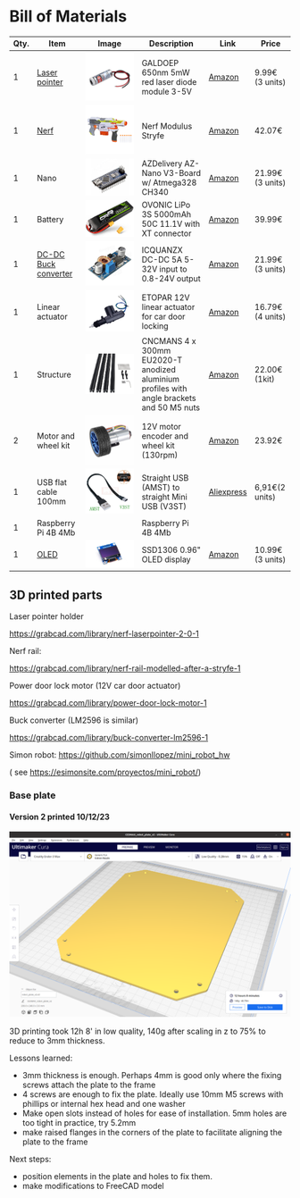 # Bill of Materials

| Qty. | Item                                            | Image                                         | Description                                                  | Link                                                         | Price            |
| ---- | ----------------------------------------------- | --------------------------------------------- | ------------------------------------------------------------ | ------------------------------------------------------------ | ---------------- |
| 1    | [Laser pointer](./BOM/laser_pointer.md)         | ![](./BOM/assets/laser.jpg)                   | GALDOEP 650nm 5mW red laser diode module 3-5V                | [Amazon](https://www.amazon.es/dp/B09J3TB26H)                | 9.99€ (3  units) |
| 1    | [Nerf](./BOM/nerf.md)                           | ![](./BOM/assets/nerf_stryfe.jpg)             | Nerf Modulus Stryfe                                          | [Amazon](https://www.amazon.es/gp/product/B072PYD365)        | 42.07€           |
| 1    | Nano                                            | ![](./BOM/assets/arduino_nano.jpg)            | AZDelivery AZ-Nano V3-Board w/ Atmega328 CH340               | [Amazon]()                                                   | 21.99€ (3 units) |
| 1    | Battery                                         | ![](./BOM/assets/battery.jpg)                 | OVONIC LiPo 3S 5000mAh 50C 11.1V with XT connector           | [Amazon]()                                                   | 39.99€           |
| 1    | [DC-DC Buck converter](./BOM/buck_converter.md) | ![](./BOM/assets/buck_converter.jpg)          | ICQUANZX DC-DC 5A 5-32V input to 0.8-24V output              | [Amazon](https://www.amazon.es/dp/B07VQ89RZG)                | 21.99€ (3 units) |
| 1    | Linear actuator                                 | ![](./BOM/assets/linear_actuator.jpg)         | ETOPAR 12V linear actuator for car door locking              | [Amazon](https://www.amazon.es/gp/product/B08NG6LTY2)        | 16.79€ (4 units) |
| 1    | Structure                                       | ![](./BOM/assets/structure.jpg)               | CNCMANS 4 x 300mm EU2020-T anodized aluminium profiles with angle brackets and 50 M5 nuts | [Amazon](https://www.amazon.es/dp/B0BX648N6P)                | 22.00€ (1kit)    |
| 2    | Motor and wheel kit                             | ![](./BOM/assets/motor_encoder_wheel_kit.jpg) | 12V motor encoder and wheel kit (130rpm)                     | [Amazon](https://www.amazon.es/dp/B07WT22RNK)                | 23.92€           |
| 1    | USB flat cable 100mm                            | ![](./BOM/assets/usb_cable.jpg)               | Straight USB (AMST) to straight Mini USB (V3ST)              | [Aliexpress](https://es.aliexpress.com/item/1005002551406991.html?spm=a2g0n.order_detail.order_detail_item.3.578739d32xzMxK&gatewayAdapt=glo2esp) | 6,91€(2 units)   |
| 1    | Raspberry Pi 4B 4Mb                             |                                               | Raspberry Pi 4B 4Mb                                          |                                                              |                  |
| 1    | [OLED](./BOM/OLED.md)                           | ![](./BOM/assets/OLED.jpg)                    | SSD1306 0.96" OLED display                                   | [Amazon](https://www.amazon.es/dp/B09GVTRB2W)                | 10.99€ (3 units) |

## 3D printed parts

Laser pointer holder 

https://grabcad.com/library/nerf-laserpointer-2-0-1

Nerf rail:

https://grabcad.com/library/nerf-rail-modelled-after-a-stryfe-1

Power door lock motor (12V car door actuator)

https://grabcad.com/library/power-door-lock-motor-1

Buck converter (LM2596 is similar)

https://grabcad.com/library/buck-converter-lm2596-1

Simon robot: https://github.com/simonllopez/mini_robot_hw 

( see https://esimonsite.com/proyectos/mini_robot/)

### Base plate 

#### Version 2 printed 10/12/23

![](./BOM/assets/base_plate_v2.png)

3D printing took 12h 8' in low quality, 140g after scaling in z to 75% to reduce to 3mm thickness.

Lessons learned: 

* 3mm thickness is enough. Perhaps 4mm is good only where the fixing screws attach the plate to the frame
* 4 screws are enough to fix the plate. Ideally use 10mm M5 screws with phillips or internal hex head and one washer 
* Make open slots instead of holes for ease of installation. 5mm holes are too tight in practice, try 5.2mm
* make raised flanges in the corners of the plate to facilitate aligning the plate to the frame

Next steps: 

* position elements in the plate and holes to fix them.
* make modifications to FreeCAD model
